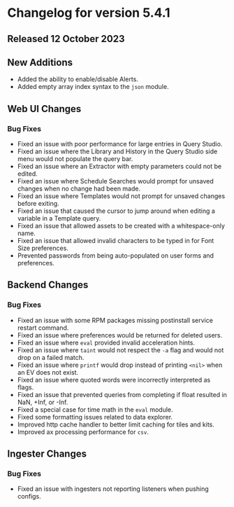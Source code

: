# Changelog for version 5.4.1

## Released 12 October 2023

## New Additions

* Added the ability to enable/disable Alerts.
* Added empty array index syntax to the `json` module.

## Web UI Changes

### Bug Fixes

* Fixed an issue with poor performance for large entries in Query Studio.
* Fixed an issue where the Library and History in the Query Studio side menu would not populate the query bar.
* Fixed an issue where an Extractor with empty parameters could not be edited.
* Fixed an issue where Schedule Searches would prompt for unsaved changes when no change had been made.
* Fixed an issue where Templates would not prompt for unsaved changes before exiting.
* Fixed an issue that caused the cursor to jump around when editing a variable in a Template query.
* Fixed an issue that allowed assets to be created with a whitespace-only name.
* Fixed an issue that allowed invalid characters to be typed in for Font Size preferences.
* Prevented passwords from being auto-populated on user forms and preferences.

## Backend Changes

### Bug Fixes

* Fixed an issue with some RPM packages missing postinstall service restart command.
* Fixed an issue where preferences would be returned for deleted users.
* Fixed an issue where `eval` provided invalid acceleration hints.
* Fixed an issue where `taint` would not respect the `-a` flag and would not drop on a failed match.
* Fixed an issue where `printf` would drop instead of printing `<nil>` when an EV does not exist.
* Fixed an issue where quoted words were incorrectly interpreted as flags.
* Fixed an issue that prevented queries from completing if float resulted in NaN, +Inf, or -Inf.
* Fixed a special case for time math in the `eval` module.
* Fixed some formatting issues related to data explorer.
* Improved http cache handler to better limit caching for tiles and kits.
* Improved ax processing performance for `csv`. 

## Ingester Changes

### Bug Fixes

* Fixed an issue with ingesters not reporting listeners when pushing configs.